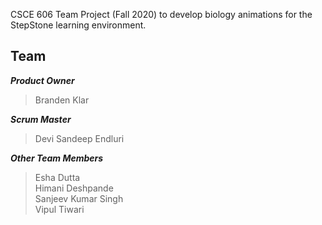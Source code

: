 CSCE 606 Team Project (Fall 2020) to develop biology animations for the StepStone learning environment. 

## Team

***Product Owner***
> Branden Klar

***Scrum Master***
> Devi Sandeep Endluri

***Other Team Members***
> Esha Dutta\
> Himani Deshpande\
> Sanjeev Kumar Singh\
> Vipul Tiwari
